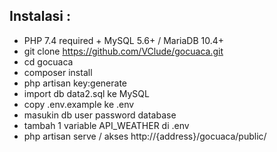 ## Instalasi :
- PHP 7.4 required + MySQL 5.6+ / MariaDB 10.4+
- git clone https://github.com/VClude/gocuaca.git
- cd gocuaca
- composer install
- php artisan key:generate
- import db data2.sql ke MySQL
- copy .env.example ke .env
- masukin db user password database
- tambah 1 variable API_WEATHER di .env
- php artisan serve / akses http://{address}/gocuaca/public/